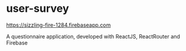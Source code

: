 # user-survey
https://sizzling-fire-1284.firebaseapp.com

A questionnaire application, developed with ReactJS, ReactRouter and Firebase
